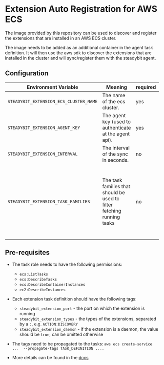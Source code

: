 # Extension Auto Registration for AWS ECS

The image provided by this repository can be used to discover and register the extensions that are installed in an AWS
ECS cluster.

The image needs to be added as an additional container in the agent task definition. It will then use the aws sdk to
discover the extensions that are installed in the cluster and will sync/register them with the steadybit agent.

## Configuration

| Environment Variable                   | Meaning                                                                | required | default                                                                                                                     |
|----------------------------------------|------------------------------------------------------------------------|----------|-----------------------------------------------------------------------------------------------------------------------------|
| `STEADYBIT_EXTENSION_ECS_CLUSTER_NAME` | The name of the ecs cluster.                                           | yes      |                                                                                                                             |
| `STEADYBIT_EXTENSION_AGENT_KEY`        | The agent key (used to authenticate at the agent api).                 | yes      |                                                                                                                             |
| `STEADYBIT_EXTENSION_INTERVAL`         | The interval of the sync in seconds.                                   | no       | 30                                                                                                                          |
| `STEADYBIT_EXTENSION_TASK_FAMILIES`    | The task families that should be used to filter fetching running tasks | no       | steadybit-extension-host,<br/>steadybit-extension-container,<br/>steadybit-extension-http,<br/>steadybit-extension-aws<br/> |

## Pre-requisites

- The task role needs to have the following permissions:
    - `ecs:ListTasks`
    - `ecs:DescribeTasks`
    - `ecs:DescribeContainerInstances`
    - `ec2:DescribeInstances`
- Each extension task definition should have the following tags:
    - `steadybit_extension_port` - the port on which the extension is running
    - `steadybit_extension_types` - the types of the extensions, separated by a `:`, e.g. `ACTION:DISCOVERY`
    - `steadybit_extension_daemon` - if the extension is a daemon, the value should be `true`, can be omitted otherwise
- The tags need to be propagated to the tasks: `aws ecs create-service ...  --propagate-tags TASK_DEFINITION ....`

- More details can be found in the [docs](https://docs.steadybit.com/install-and-configure/install-agent/aws-ecs-ec2)
